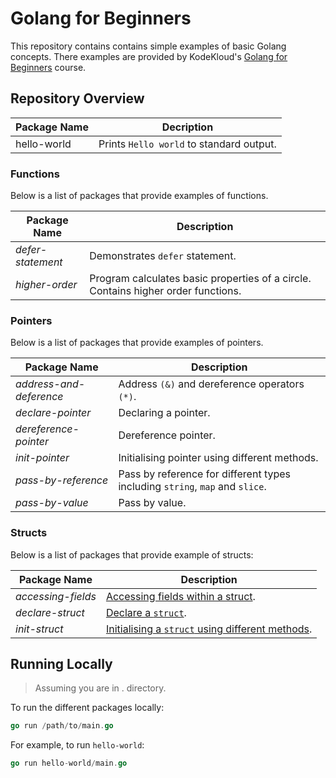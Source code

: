 # Golang for Beginners

This repository contains contains simple examples of basic Golang concepts. There examples are provided by KodeKloud's
[Golang for Beginners](https://learn.kodekloud.com/courses/golang) course.

## Repository Overview

| Package Name | Decription                               |
| ------------ | ---------------------------------------- |
| hello-world  | Prints `Hello world` to standard output. |

### Functions

Below is a list of packages that provide examples of functions.

| Package Name      | Description                                                                       |
| ----------------- | --------------------------------------------------------------------------------- |
| _defer-statement_ | Demonstrates `defer` statement.                                                   |
| _higher-order_    | Program calculates basic properties of a circle. Contains higher order functions. |

### Pointers

Below is a list of packages that provide examples of pointers.

| Package Name            | Description                                                                  |
| ----------------------- | ---------------------------------------------------------------------------- |
| _address-and-deference_ | Address `(&)` and dereference operators `(*)`.                               |
| _declare-pointer_       | Declaring a pointer.                                                         |
| _dereference-pointer_   | Dereference pointer.                                                         |
| _init-pointer_          | Initialising pointer using different methods.                                |
| _pass-by-reference_     | Pass by reference for different types including `string`, `map` and `slice`. |
| _pass-by-value_         | Pass by value.                                                               |

### Structs

Below is a list of packages that provide example of structs:

| Package Name       | Description                                                                       |
| ------------------ | --------------------------------------------------------------------------------- |
| _accessing-fields_ | [Accessing fields within a struct](./structs/accessing-fields/main.go).           |
| _declare-struct_   | [Declare a `struct`](./structs/declare-struct/main.go).                           |
| _init-struct_      | [Initialising a `struct` using different methods](./structs/init-struct/main.go). |

## Running Locally

> Assuming you are in . directory.

To run the different packages locally:

```go
go run /path/to/main.go
```

For example, to run `hello-world`:

```go
go run hello-world/main.go
```
